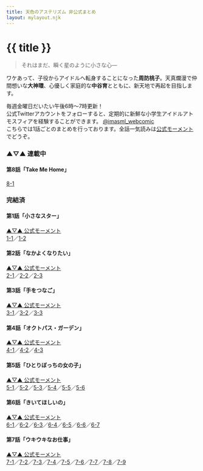 ```yaml
---
title: 天色のアステリズム 非公式まとめ
layout: mylayout.njk
---
```


# {{ title }}

> それはまだ、瞬く星のように小さな心―

ワケあって、子役からアイドルへ転身することになった**周防桃子**。天真爛漫で仲間想いな**大神環**、心優しく家庭的な**中谷育**とともに、新天地で再起を目指します。

毎週金曜日だいたい午後6時～7時更新！  
公式Twitterアカウントをフォローすると、定期的に新鮮な小学生アイドルアトモスフィアを経験することができます。 [@imasml_webcomic](https://twitter.com/imasml_webcomic)  
こちらでは1話ごとのまとめを行っております。全話一気読みは[公式モーメント](https://twitter.com/i/events/1499683713688375297)でどうぞ。

### ▲▽▲ 連載中

#### 第8話「Take Me Home」

[8-1](https://twitter.com/imasml_webcomic/status/1585919313537630209)

### 完結済

#### 第1話「小さなスター」

[▲▽▲ 公式モーメント](https://twitter.com/i/events/1517365800646053888)  
[1-1](https://twitter.com/imasml_webcomic/status/1492445553866977283)／[1-2](https://twitter.com/imasml_webcomic/status/1492445559386681347)

#### 第2話「なかよくなりたい」

[▲▽▲ 公式モーメント](https://twitter.com/i/events/1517365683331366912)  
[2-1](https://twitter.com/imasml_webcomic/status/1494605105848537088)／[2-2](https://twitter.com/imasml_webcomic/status/1497134273987432448)／[2-3](https://twitter.com/imasml_webcomic/status/1499682617347567619)

#### 第3話「手をつなご」

[▲▽▲ 公式モーメント](https://twitter.com/i/events/1517370104467447809)  
[3-1](https://twitter.com/imasml_webcomic/status/1504744427683827720)／[3-2](https://twitter.com/imasml_webcomic/status/1507281135482462216)／[3-3](https://twitter.com/imasml_webcomic/status/1509817857965637639)

#### 第4話「オクトパス・ガーデン」

[▲▽▲ 公式モーメント](https://twitter.com/i/events/1517370852420980736)  
[4-1](https://twitter.com/imasml_webcomic/status/1512354561104699392)／[4-2](https://twitter.com/imasml_webcomic/status/1514891280173744131)／[4-3](https://twitter.com/imasml_webcomic/status/1517428002157514757)

#### 第5話「ひとりぼっちの女の子」

[▲▽▲ 公式モーメント](https://twitter.com/i/events/1534851941918208000)  
[5-1](https://twitter.com/imasml_webcomic/status/1522501423954468864)／[5-2](https://twitter.com/imasml_webcomic/status/1525038144860540928)／[5-3](https://twitter.com/imasml_webcomic/status/1527582563400880128)／[5-4](https://twitter.com/imasml_webcomic/status/1530111575079665666)／[5-5](https://twitter.com/imasml_webcomic/status/1532648284593872896)／[5-6](https://twitter.com/imasml_webcomic/status/1535185004669587457)

#### 第6話「きいてほしいの」  

[▲▽▲ 公式モーメント](https://twitter.com/i/events/1540274655260717056)  
[6-1](https://twitter.com/imasml_webcomic/status/1540258431524806656)／[6-2](https://twitter.com/imasml_webcomic/status/1542812272640540672)／[6-3](https://twitter.com/imasml_webcomic/status/1545331860007317505)／[6-4](https://twitter.com/imasml_webcomic/status/1547868571988115456)／[6-5](https://twitter.com/imasml_webcomic/status/1550405294429048832)／[6-6](https://twitter.com/imasml_webcomic/status/1552942004576870400)／[6-7](https://twitter.com/imasml_webcomic/status/1555478732319621122)

#### 第7話「ウキウキなお仕事」

[▲▽▲ 公式モーメント](https://twitter.com/i/events/1560556943911301120)  
[7-1](https://twitter.com/imasml_webcomic/status/1560552156620419072)／[7-2](https://twitter.com/imasml_webcomic/status/1563088864490782721)／[7-3](https://twitter.com/imasml_webcomic/status/1565625585094692864)／[7-4](https://twitter.com/imasml_webcomic/status/1569117449869754369)／[7-5](https://twitter.com/imasml_webcomic/status/1570699025057300486)／[7-6](https://twitter.com/imasml_webcomic/status/1573235722948968450)／[7-7](https://twitter.com/imasml_webcomic/status/1575772438805319681)／[7-8](https://twitter.com/imasml_webcomic/status/1578309153898090500)／[7-9](https://twitter.com/imasml_webcomic/status/1580845881758097409)
